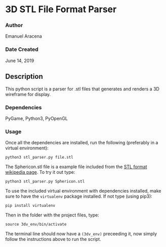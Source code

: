 # 3D STL File Format Parser
### Author
Emanuel Aracena

### Date Created
June 14, 2019

## Description
This python script is a parser for .stl files that generates and renders a 3D wireframe for display.
### Dependencies
PyGame, Python3, PyOpenGL
### Usage
Once all the dependencies are installed, run the following (preferably in a virtual environment):

`python3 stl_parser.py file.stl`

The Sphericon.stl file is a example file included from the [STL format wikipedia page](https://en.wikipedia.org/wiki/STL_%28file_format%29). 
To try it out type:

`python3 stl_parser.py Sphericon.stl`

To use the included virtual environment with dependencies installed, make sure to have the `virtualenv` package installed. If not type (using pip3):

`pip install virtualenv`

Then in the folder with the project files, type:

`source 3dv_env/bin/activate`

The terminal line should now have a `(3dv_env)` preceeding it, now simply follow the instructions above to run the script.
